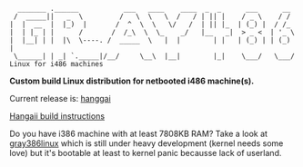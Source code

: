 ```
  _______ .______           ___   ____    ____  _  _      ___      __   
 /  _____||   _  \         /   \  \   \  /   / | || |    / _ \    / /   
|  |  __  |  |_)  |       /  ^  \  \   \/   /  | || |_  | (_) |  / /_   
|  | |_ | |      /       /  /_\  \  \_    _/   |__   _|  > _ <  | '_ \  
|  |__| | |  |\  \----. /  _____  \   |  |        | |   | (_) | | (_) | 
 \______| | _| `._____|/__/     \__\  |__|        |_|    \___/   \___/  
Linux for i486 machines
```

**Custom build Linux distribution for netbooted i486 machine(s).**

Current release is: [hanggai](https://github.com/marmolak/gray486linux/tree/master/releases/hanggai/)

[Hangaii build instructions](https://github.com/marmolak/gray486linux/tree/master/releases/hanggai/src)

Do you have i386 machine with at least 7808KB RAM? Take a look at [gray386linux](https://github.com/marmolak/gray386linux)
which is still under heavy development (kernel needs some love) but it's bootable at least to kernel panic becausse
lack of userland.

